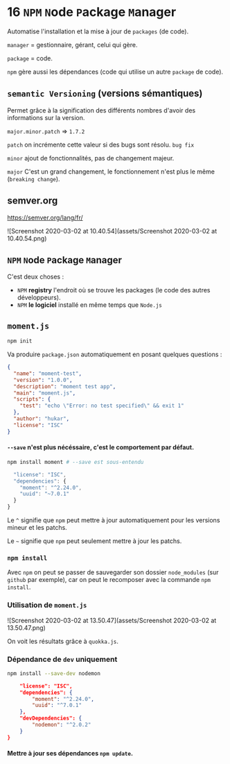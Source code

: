 # 16 `NPM` `N`ode `P`ackage `M`anager

Automatise l'installation et la mise à jour de `packages` (de code).

`manager` = gestionnaire, gérant, celui qui gère.

`package` = code.

`npm` gère aussi les dépendances (code qui utilise un autre `package` de code).

## `semantic Versioning` (versions sémantiques)

Permet grâce à la signification des différents nombres d'avoir des informations sur la version.

`major.minor.patch` => `1.7.2`

`patch` on incrémente cette valeur si des bugs sont résolu. `bug fix`

`minor` ajout de fonctionnalités, pas de changement majeur.

`major` C'est un grand changement, le fonctionnement n'est plus le même (`breaking change`).

## semver.org

https://semver.org/lang/fr/

![Screenshot 2020-03-02 at 10.40.54](assets/Screenshot 2020-03-02 at 10.40.54.png)

## `NPM` `N`ode `P`ackage `M`anager

C'est deux choses :

- `NPM` **registry** l'endroit où se trouve les packages (le code des autres développeurs).
- `NPM` **le logiciel** installé en même temps que `Node.js`

## `moment.js`

```bash
npm init
```

Va produire `package.json` automatiquement en posant quelques questions :

```json
{
  "name": "moment-test",
  "version": "1.0.0",
  "description": "moment test app",
  "main": "moment.js",
  "scripts": {
    "test": "echo \"Error: no test specified\" && exit 1"
  },
  "author": "hukar",
  "license": "ISC"
}
```

#### `--save` n'est plus nécéssaire, c'est le comportement par défaut.

```bash
npm install moment # --save est sous-entendu
```

```js
  "license": "ISC",
  "dependencies": {
    "moment": "^2.24.0",
    "uuid": "~7.0.1"
  }
}
```

Le `^` signifie que `npm` peut mettre à jour automatiquement pour les versions mineur et les patchs.

Le `~` signifie que `npm` peut seulement mettre à jour les patchs.

### `npm install`

Avec `npm` on peut se passer de sauvegarder son dossier `node_modules` (sur `github` par exemple), car on peut le recomposer avec la commande `npm install`.

### Utilisation de `moment.js`

![Screenshot 2020-03-02 at 13.50.47](assets/Screenshot 2020-03-02 at 13.50.47.png)

On voit les résultats grâce à `quokka.js`.

### Dépendance de `dev` uniquement

```bash
npm install --save-dev nodemon
```

```json
    "license": "ISC",
    "dependencies": {
        "moment": "^2.24.0",
        "uuid": "^7.0.1"
    },
    "devDependencies": {
        "nodemon": "^2.0.2"
    }
}
```

#### Mettre à jour ses dépendances `npm update`.

